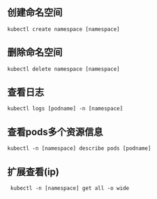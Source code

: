 

## 创建命名空间
```shell
kubectl create namespace [namespace]
```

## 删除命名空间
```shell
kubectl delete namespace [namespace]
```

## 查看日志
```shell
kubectl logs [podname] -n [namespace]
```


## 查看pods多个资源信息
```shell
kubectl -n [namespace] describe pods [podname]
```


## 扩展查看(ip)
```
 kubectl -n [namespace] get all -o wide
```